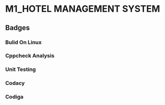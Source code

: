 # M1_HOTEL MANAGEMENT SYSTEM
## Badges
### Bulid On Linux

### Cppcheck Analysis

### Unit Testing

### Codacy

### Codiga




